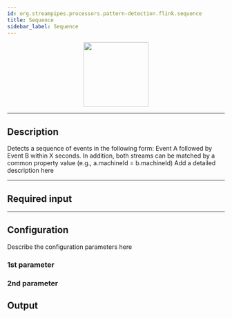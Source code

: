 ```yaml
---
id: org.streampipes.processors.pattern-detection.flink.sequence
title: Sequence
sidebar_label: Sequence
---
```




<p align="center"> 
    <img src="/img/pipeline-elements/org.streampipes.processors.pattern-detection.flink.sequence/icon.png" width="150px;" class="pe-image-documentation"/>
</p>

***

## Description

Detects a sequence of events in the following form: Event A followed by Event B within X seconds. In addition, both streams can be matched by a common property value (e.g., a.machineId = b.machineId)
Add a detailed description here

***

## Required input


***

## Configuration

Describe the configuration parameters here

### 1st parameter


### 2nd parameter

## Output